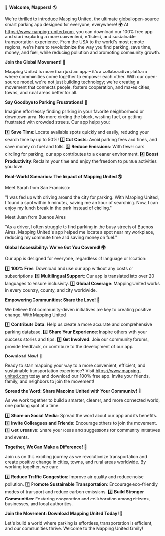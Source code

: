 🚀 **Welcome, Mappers!** 🌎

We're thrilled to introduce Mapping United, the ultimate global open-source smart parking app designed for everyone, everywhere! 🌍 At https://www.mapping-united.com, you can download our 100% free app and start exploring a more convenient, efficient, and sustainable transportation experience. From the USA to the world's most remote regions, we're here to revolutionize the way you find parking, save time, money, and fuel, while reducing pollution and promoting community growth.

**Join the Global Movement! 🌟**

Mapping United is more than just an app – it's a collaborative platform where communities come together to empower each other. With our open-source model, we're not just building technology; we're creating a movement that connects people, fosters cooperation, and makes cities, towns, and rural areas better for all.

**Say Goodbye to Parking Frustrations! 🚗**

Imagine effortlessly finding parking in your favorite neighborhood or downtown area. No more circling the block, wasting fuel, or getting frustrated with crowded streets. Our app helps you:

1️⃣ **Save Time**: Locate available spots quickly and easily, reducing your search time by up to 50%!
2️⃣ **Cut Costs**: Avoid parking fees and fines, and save money on fuel and tolls.
3️⃣ **Reduce Emissions**: With fewer cars circling for parking, our app contributes to a cleaner environment.
4️⃣ **Boost Productivity**: Reclaim your time and enjoy the freedom to pursue activities you love.

**Real-World Scenarios: The Impact of Mapping United 🌎**

Meet Sarah from San Francisco:

"I was fed up with driving around the city for parking. With Mapping United, I found a spot within 5 minutes, saving me an hour of searching. Now, I can enjoy my lunch break in the park instead of circling."

Meet Juan from Buenos Aires:

"As a driver, I often struggle to find parking in the busy streets of Buenos Aires. Mapping United's app helped me locate a spot near my workplace, reducing my commute time and saving money on fuel."

**Global Accessibility: We've Got You Covered! 🌍**

Our app is designed for everyone, regardless of language or location:

1️⃣ **100% Free**: Download and use our app without any costs or subscriptions.
2️⃣ **Multilingual Support**: Our app is translated into over 20 languages to ensure inclusivity.
3️⃣ **Global Coverage**: Mapping United works in every country, county, and city worldwide.

**Empowering Communities: Share the Love! 🌟**

We believe that community-driven initiatives are key to creating positive change. With Mapping United:

1️⃣ **Contribute Data**: Help us create a more accurate and comprehensive parking database.
2️⃣ **Share Your Experience**: Inspire others with your success stories and tips.
3️⃣ **Get Involved**: Join our community forums, provide feedback, or contribute to the development of our app.

**Download Now! 📲**

Ready to start mapping your way to a more convenient, efficient, and sustainable transportation experience? Visit https://www.mapping-united.com today and download our 100% free app. Invite your friends, family, and neighbors to join the movement!

**Spread the Word: Share Mapping United with Your Community! 📢**

As we work together to build a smarter, cleaner, and more connected world, one parking spot at a time:

1️⃣ **Share on Social Media**: Spread the word about our app and its benefits.
2️⃣ **Invite Colleagues and Friends**: Encourage others to join the movement.
3️⃣ **Get Creative**: Share your ideas and suggestions for community initiatives and events.

**Together, We Can Make a Difference! 💚**

Join us on this exciting journey as we revolutionize transportation and create positive change in cities, towns, and rural areas worldwide. By working together, we can:

1️⃣ **Reduce Traffic Congestion**: Improve air quality and reduce noise pollution.
2️⃣ **Promote Sustainable Transportation**: Encourage eco-friendly modes of transport and reduce carbon emissions.
3️⃣ **Build Stronger Communities**: Fostering cooperation and collaboration among citizens, businesses, and local authorities.

**Join the Movement: Download Mapping United Today! 🌟**

Let's build a world where parking is effortless, transportation is efficient, and our communities thrive. Welcome to the Mapping United family!